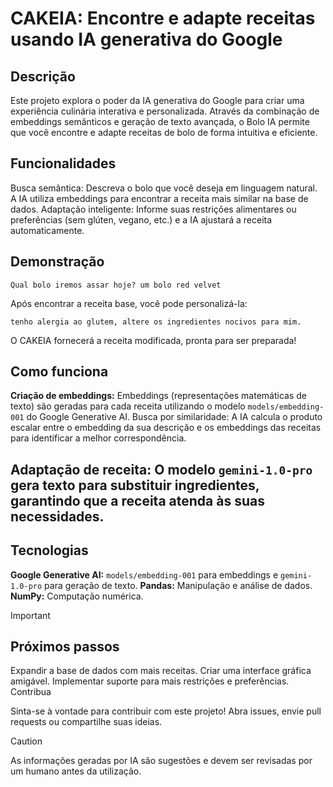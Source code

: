 # CAKEIA: Encontre e adapte receitas usando IA generativa do Google

## Descrição
Este projeto explora o poder da IA generativa do Google para criar uma experiência culinária interativa e personalizada. Através da combinação de embeddings semânticos e geração de texto avançada, o Bolo IA permite que você encontre e adapte receitas de bolo de forma intuitiva e eficiente.

## Funcionalidades
Busca semântica: Descreva o bolo que você deseja em linguagem natural. A IA utiliza embeddings para encontrar a receita mais similar na base de dados.
Adaptação inteligente: Informe suas restrições alimentares ou preferências (sem glúten, vegano, etc.) e a IA ajustará a receita automaticamente.

## Demonstração
```Qual bolo iremos assar hoje? um bolo red velvet ```

Após encontrar a receita base, você pode personalizá-la:

```tenho alergia ao glutem, altere os ingredientes nocivos para mim.```

O CAKEIA fornecerá a receita modificada, pronta para ser preparada!

## Como funciona
**Criação de embeddings:** Embeddings (representações matemáticas de texto) são geradas para cada receita utilizando o modelo `models/embedding-001` do Google Generative AI.
Busca por similaridade: A IA calcula o produto escalar entre o embedding da sua descrição e os embeddings das receitas para identificar a melhor correspondência.

## Adaptação de receita: O modelo `gemini-1.0-pro` gera texto para substituir ingredientes, garantindo que a receita atenda às suas necessidades.

## Tecnologias
**Google Generative AI:** `models/embedding-001` para embeddings e `gemini-1.0-pro` para geração de texto.
**Pandas:** Manipulação e análise de dados.
**NumPy:** Computação numérica.

> [!IMPORTANT]
> ## Próximos passos
> Expandir a base de dados com mais receitas.
> Criar uma interface gráfica amigável.
> Implementar suporte para mais restrições e preferências.
> Contribua

Sinta-se à vontade para contribuir com este projeto! Abra issues, envie pull requests ou compartilhe suas ideias.

> [!CAUTION]
> As informações geradas por IA são sugestões e devem ser revisadas por um humano antes da utilização.
